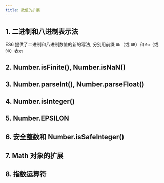 ```yaml
---
title: 数值的扩展
---
```


## 1. 二进制和八进制表示法

ES6 提供了二进制和八进制数值的新的写法, 分别用前缀 `0b`（或 `0B`）和 `0o`（或 `0O`）表示

## 2. Number.isFinite(), Number.isNaN()

## 3. Number.parseInt(), Number.parseFloat()

## 4. Number.isInteger()

## 5. Number.EPSILON

## 6. 安全整数和 Number.isSafeInteger()

## 7. Math 对象的扩展

## 8. 指数运算符

